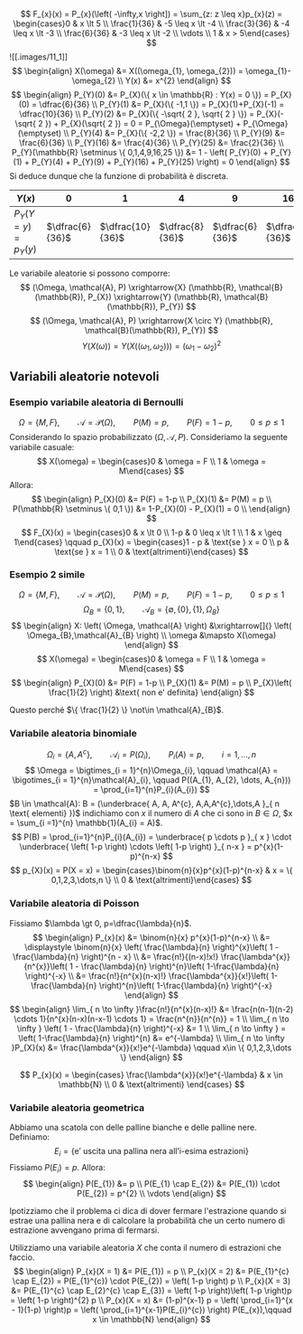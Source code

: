 $$
F_{x}(x) = P_{x}(\left( -\infty,x \right]) = \sum_{z: z \leq x}p_{x}(z) = \begin{cases}0 & x \lt 5 \\ \frac{1}{36} & -5 \leq x \lt -4 \\ \frac{3}{36} & -4 \leq x \lt -3 \\ \frac{6}{36} & -3 \leq x \lt -2 \\ \vdots \\ 1 & x > 5\end{cases}
$$ 
![[.images/11_1]]
$$
\begin{align}
X(\omega) &= X((\omega_{1}, \omega_{2})) = \omega_{1}-\omega_{2} \\
Y(x) &= x^{2}
\end{align}
$$
$$
\begin{align}
P_{Y}(0) &= P_{X}(\{ x \in \mathbb{R} : Y(x) = 0 \}) = P_{X}(0) = \dfrac{6}{36} \\
P_{Y}(1) &= P_{X}(\{ -1,1 \}) = P_{X}(1)+P_{X}(-1) = \dfrac{10}{36} \\
P_{Y}(2) &= P_{X}(\{ -\sqrt{ 2 }, \sqrt{ 2 } \}) = P_{X}(-\sqrt{ 2 }) + P_{X}(\sqrt{ 2 }) = 0 = P_{\Omega}(\emptyset) + P_{\Omega}(\emptyset)  \\
P_{Y}(4) &= P_{X}(\{ -2,2 \}) = \frac{8}{36} \\
P_{Y}(9) &= \frac{6}{36} \\
P_{Y}(16) &= \frac{4}{36} \\
P_{Y}(25) &= \frac{2}{36} \\
P_{Y}(\mathbb{R} \setminus \{ 0,1,4,9,16,25 \}) &= 1 - \left( P_{Y}(0) + P_{Y}(1) + P_{Y}(4) + P_{Y}(9) + P_{Y}(16) + P_{Y}(25) \right) = 0 
\end{align}
$$
Si deduce dunque che la funzione di probabilità è discreta.

| $Y(x)$                    | $0$             | $1$              | $4$             | $9$             | $16$            | $25$            |
| ------------------------- | --------------- | ---------------- | --------------- | --------------- | --------------- | --------------- |
| $P_{Y}(Y = y) = p_{Y}(y)$ | $\dfrac{6}{36}$ | $\dfrac{10}{36}$ | $\dfrac{8}{36}$ | $\dfrac{6}{36}$ | $\dfrac{4}{36}$ | $\dfrac{2}{36}$ |
Le variabile aleatorie si possono comporre:
$$
(\Omega, \mathcal{A}, P) \xrightarrow{X} (\mathbb{R}, \mathcal{B}(\mathbb{R}), P_{X}) \xrightarrow{Y} (\mathbb{R}, \mathcal{B}(\mathbb{R}), P_{Y})
$$
$$
(\Omega, \mathcal{A}, P) \xrightarrow{X \circ Y} (\mathbb{R}, \mathcal{B}(\mathbb{R}), P_{Y})
$$
$$
Y(X(\omega)) = Y(X((\omega_{1}, \omega_{2}))) = \left( \omega_{1} - \omega_{2} \right)^{2}
$$
## Variabili aleatorie notevoli
### Esempio variabile aleatoria di Bernoulli
$$
\Omega = \{ M, F \}, \qquad \mathcal{A} = \mathcal{P}(\Omega), \qquad P(M) = p, \qquad P(F) = 1-p, \qquad 0 \leq p \leq 1
$$
Considerando lo spazio probabilizzato $\left( \Omega, \mathcal{A}, P \right)$.
Consideriamo la seguente variabile casuale:
$$
X(\omega) = \begin{cases}0 & \omega = F \\ 1 &  \omega = M\end{cases}
$$
Allora:
$$
\begin{align}
P_{X}(0) &= P(F) = 1-p  \\
P_{X}(1) &= P(M) = p \\
P(\mathbb{R} \setminus \{ 0,1 \}) &= 1-P_{X}(0) - P_{X}(1) = 0 \\
\end{align}
$$
$$
F_{X}(x) = \begin{cases}0 & x \lt 0 \\ 1-p & 0 \leq x \lt 1 \\ 1 & x \geq 1\end{cases} \qquad
p_{X}(x) = \begin{cases}1 - p & \text{se } x = 0 \\ p & \text{se } x = 1 \\ 0 & \text{altrimenti}\end{cases}
$$

### Esempio 2 simile
$$
\Omega = \{ M,F \}, \qquad \mathcal{A} = \mathcal{P}(\Omega), \qquad P(M) = p, \qquad P(F) = 1-p, \qquad 0 \leq p \leq 1
$$
$$
\Omega_{B} = \{ 0,1 \}, \qquad \mathcal{A}_{B} = \{ \emptyset, \{ 0 \}, \{ 1 \},\Omega_{B} \}
$$
$$
\begin{align}
X: \left( \Omega, \mathcal{A} \right) &\xrightarrow[]{} \left( \Omega_{B},\mathcal{A}_{B} \right) \\
\omega &\mapsto X(\omega)
\end{align}
$$
$$
X(\omega) = \begin{cases}0 & \omega = F \\ 1 & \omega = M\end{cases}
$$
$$
\begin{align}
P_{X}(0) &= P(F) = 1-p \\
P_{X}(1) &= P(M) = p \\
P_{X}\left( \frac{1}{2} \right) &\text{ non e' definita}
\end{align}
$$

Questo perché $\{ \frac{1}{2} \} \not\in \mathcal{A}_{B}$.
### Variabile aleatoria binomiale
$$
\Omega_{i} = \{ A,A^{c} \}, \qquad \mathcal{A}_{i}=P(\Omega_{i}), \qquad P_{i}(A)=p, \qquad i=1,\dots,n
$$
$$
\Omega = \bigtimes_{i = 1}^{n}\Omega_{i}, \qquad \mathcal{A} = \bigotimes_{i = 1}^{n}\mathcal{A}_{i}, \qquad P((A_{1}, A_{2}, \dots, A_{n})) = \prod_{i=1}^{n}P_{i}(A_{i})
$$
$B \in \mathcal{A}: B = (\underbrace{ A, A, A^{c}, A,A,A^{c},\dots,A }_{ n \text{ elementi} })$
indichiamo con $x$ il numero di $A$ che ci sono in $B \in \Omega$, $x = \sum_{i =1}^{n} \mathbb{1}(A_{i} = A)$.
$$
P(B) = \prod_{i=1}^{n}P_{i}(A_{i}) = \underbrace{ p \cdots p }_{ x } \cdot \underbrace{ \left( 1-p \right) \cdots \left( 1-p \right) }_{ n-x } = p^{x}(1-p)^{n-x}
$$
$$
p_{X}(x) = P(X = x) = \begin{cases}\binom{n}{x}p^{x}(1-p)^{n-x} & x = \{ 0,1,2,3,\dots,n \} \\ 0 & \text{altrimenti}\end{cases}
$$
### Variabile aleatoria di Poisson
Fissiamo $\lambda \gt 0, p=\dfrac{\lambda}{n}$.
$$
\begin{align}
P_{x}(x) &= \binom{n}{x} p^{x}(1-p)^{n-x} \\
&= \displaystyle \binom{n}{x} \left( \frac{\lambda}{n} \right)^{x}\left( 1 - \frac{\lambda}{n} \right)^{n - x} \\
&= \frac{n!}{(n-x)!x!} \frac{\lambda^{x}}{n^{x}}\left( 1 - \frac{\lambda}{n} \right)^{n}\left( 1-\frac{\lambda}{n} \right)^{-x} \\
&= \frac{n!}{n^{x}(n-x)!} \frac{\lambda^{x}}{x!}\left( 1-\frac{\lambda}{n} \right)^{n}\left( 1-\frac{\lambda}{n} \right)^{-x}
\end{align}
$$
$$
\begin{align}
\lim_{ n \to \infty }\frac{n!}{n^{x}(n-x)!} &= \frac{n(n-1)(n-2) \cdots 1}{n^{x}(n-x)(n-x-1) \cdots 1} = \frac{n^{n}}{n^{n}} = 1  \\
\lim_{ n \to \infty } \left( 1 - \frac{\lambda}{n} \right)^{-x} &= 1 \\
\lim_{ n \to \infty } = \left( 1-\frac{\lambda}{n} \right)^{n} &= e^{-\lambda}  \\
\lim_{ n \to \infty }P_{X}(x) &= \frac{\lambda^{x}}{x!}e^{-\lambda} \qquad x\in \{ 0,1,2,3,\dots \}
\end{align}
$$

$$
P_{x}(x) = \begin{cases}
\frac{\lambda^{x}}{x!}e^{-\lambda}  & x \in \mathbb{N} \\ 0 & \text{altrimenti}
\end{cases}
$$
### Variabile aleatoria geometrica
Abbiamo una scatola con delle palline bianche e delle palline nere.
Definiamo:
$$
E_{i} = \{ \text{e' uscita una pallina nera all'i-esima estrazioni} \}
$$
Fissiamo $P(E_{i}) = p$.
Allora:
$$
\begin{align}
P(E_{1}) &= p \\
P(E_{1} \cap E_{2}) &= P(E_{1}) \cdot P(E_{2}) = p^{2} \\
\vdots
\end{align}
$$

Ipotizziamo che il problema ci dica di dover fermare l'estrazione quando si estrae una pallina nera e di calcolare la probabilità che un certo numero di estrazione avvengano prima di fermarsi.

Utilizziamo una variabile aleatoria $X$ che conta il numero di estrazioni che faccio.
$$
\begin{align}
P_{x}(X = 1) &= P(E_{1}) = p \\
P_{x}(X = 2) &= P(E_{1}^{c} \cap E_{2}) = P(E_{1}^{c}) \cdot P(E_{2}) = \left( 1-p \right) p \\
P_{x}(X = 3) &= P(E_{1}^{c} \cap E_{2}^{c} \cap E_{3}) = \left( 1-p \right)\left( 1-p \right)p = \left( 1-p \right)^{2}  p \\
P_{x}(X = x) &= (1-p)^{x-1} p = \left( \prod_{i=1}^{x - 1}(1-p) \right)p = \left( \prod_{i=1}^{x-1}P(E_{i}^{c}) \right) P(E_{x}),\qquad x \in \mathbb{N}
\end{align}
$$
